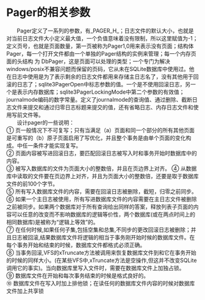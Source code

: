 # Pager的相关参数
&nbsp;&nbsp;&nbsp;&nbsp;&nbsp;&nbsp;&nbsp;Pager定义了一系列的参数，有_PAGER_H_；日志文件的默认大小，也就是对当前日志文件大小定义最大值，一个负值意味着没有限制，所以这里赋值为-1；定义页号，也就是页面数量，第一页被称为Pager1,0用来表示没有页面；结构体Pager，每一个打开文件都由一个单独的Pager结构的实例来管理；每一个内存页面的头结构 为 DbPager，这是页面可以处理的类型；一个专门为解决windows/posix不兼容问题而保留的页码，它从未在SQLite数据库中使用过。他在日志中使用是为了表示剩余的日志文件都用来存储主日志名了，没有其他用于回滚的日志了；sqlite3PagerOpen中标志参数的值。一个是不使用回滚日志，另一个是表示内存数据库；sqlite3PagerLockingMode中第二个参数的有效值；journalmode编码的数字常量。定义了journalmode的查询值、通过删除、截断日志文件来提交和通过归零日志标题来提交的值，还有省略日志、内存日志文件和使用写前文件等。</br>
&nbsp;&nbsp;&nbsp;&nbsp;&nbsp;&nbsp;&nbsp;设计pager的一些说明：</br>
①	页一般情况下不可复写；只有当满足（a）页面和同一个部分的所有其他页面是可重写的（b）原子页面启用了写优化，并且整个事务是由单个页面的变化构成。中任一条件才能实现复写。</br>
②	页面内容被写进回滚日志，要匹配回滚日志被写入时和事务开始时数据库中的内容。</br>
③	被写入数据库的文件为页面大小的整数倍，并且在页边界上对齐。
④	从数据库中读取的文件要在页边界上对齐，并且为页面大小的整数倍，还要是取于数据库文件的前100个字节。</br>
⑤	所有写入数据库文件的内容，需要在回滚日志被删除，截短，归零之前同步。</br>
⑥	如果一个主日志被使用，所有写进数据库文件的内容需要在主日志文件被删除之前被同步。如果两个数据库对于所有查询给出同样的答案，释放列表子页面的内容可以任意的改变而不影响数据库的逻辑等价性，两个数据库(或在两点时间上的相同数据库)是被称为“逻辑上等效”的。</br>
⑦	在任何时候,如果任何子集,包括空集和总集,不同步的更改回滚日志被删除；并且日志被回滚,结果数据库文件将逻辑的相当于事务刚开始时候的数据库文件。在每个事务开始和结束的时候，数据库文件都格式必须正确。</br>
⑧	当事务回滚,VFS的xTruncate方法被调用来恢复数据库文件到和它在事务开始的时候的同样大小。(在某些VFS中,xTruncate方法是空操作,但这并不改变SQLite调用它的事实)。当向数据库里写入文件时，需要在数据库文件上加独占锁。</br>
⑨	数据库文件在开始和每次事务结束的时候是格式良好的。</br>
⑩	数据库文件在写入时加上排他锁；在读任何的数据库文件内容的时候对数据库文件加上共享锁</br>
